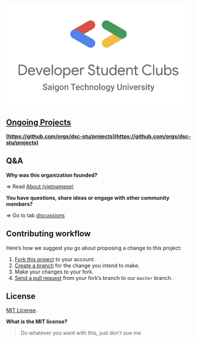 ![](./img/logo.png)

## [Ongoing Projects](https://github.com/orgs/dsc-stu/projects)

**[https://github.com/orgs/dsc-stu/projects](https://github.com/orgs/dsc-stu/projects)**

## Q&A

**Why was this organization founded?**

=> Read [About (vietnamese)](<./about(vietnamese).md>)

**You have questions, share ideas or engage with other community members?**

=> Go to tab [discussions](https://github.com/dsc-stu/dsc-stu/discussions)

## Contributing workflow

Here’s how we suggest you go about proposing a change to this project:

1. [Fork this project][fork] to your account.
2. [Create a branch][branch] for the change you intend to make.
3. Make your changes to your fork.
4. [Send a pull request][pr] from your fork’s branch to our `master` branch.

[fork]: https://help.github.com/articles/fork-a-repo/
[branch]: https://help.github.com/articles/creating-and-deleting-branches-within-your-repository
[pr]: https://help.github.com/articles/using-pull-requests/

## License

[MIT License](./LICENSE).

**What is the MIT license?**

> Do whatever you want with this, just don’t sue me
